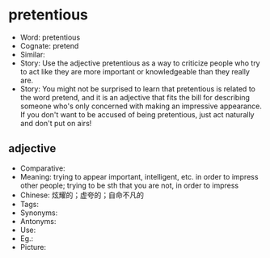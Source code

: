 # pretentious

- Word: pretentious
- Cognate: pretend
- Similar: 
- Story: Use the adjective pretentious as a way to criticize people who try to act like they are more important or knowledgeable than they really are.
- Story: You might not be surprised to learn that pretentious is related to the word pretend, and it is an adjective that fits the bill for describing someone who's only concerned with making an impressive appearance. If you don't want to be accused of being pretentious, just act naturally and don't put on airs!

## adjective

- Comparative: 
- Meaning: trying to appear important, intelligent, etc. in order to impress other people; trying to be sth that you are not, in order to impress
- Chinese: 炫耀的；虚夸的；自命不凡的
- Tags: 
- Synonyms: 
- Antonyms: 
- Use: 
- Eg.: 
- Picture: 

